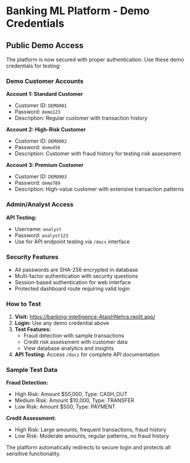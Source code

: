 # Banking ML Platform - Demo Credentials

## Public Demo Access

The platform is now secured with proper authentication. Use these demo credentials for testing:

### Demo Customer Accounts

**Account 1: Standard Customer**
- Customer ID: `DEMO001`
- Password: `demo123`
- Description: Regular customer with transaction history

**Account 2: High-Risk Customer** 
- Customer ID: `DEMO002`
- Password: `demo456`
- Description: Customer with fraud history for testing risk assessment

**Account 3: Premium Customer**
- Customer ID: `DEMO003` 
- Password: `demo789`
- Description: High-value customer with extensive transaction patterns

### Admin/Analyst Access

**API Testing:**
- Username: `analyst`
- Password: `analyst123`
- Use for API endpoint testing via `/docs` interface

### Security Features

- All passwords are SHA-256 encrypted in database
- Multi-factor authentication with security questions
- Session-based authentication for web interface
- Protected dashboard route requiring valid login

### How to Test

1. **Visit:** https://banking-intelligence-AtaishNehra.replit.app/
2. **Login:** Use any demo credential above
3. **Test Features:** 
   - Fraud detection with sample transactions
   - Credit risk assessment with customer data
   - View database analytics and insights
4. **API Testing:** Access `/docs` for complete API documentation

### Sample Test Data

**Fraud Detection:**
- High Risk: Amount $50,000, Type: CASH_OUT
- Medium Risk: Amount $10,000, Type: TRANSFER  
- Low Risk: Amount $500, Type: PAYMENT

**Credit Assessment:**
- High Risk: Large amounts, frequent transactions, fraud history
- Low Risk: Moderate amounts, regular patterns, no fraud history

The platform automatically redirects to secure login and protects all sensitive functionality.